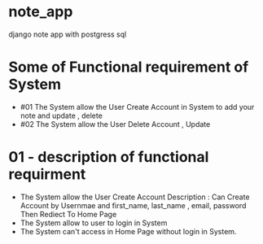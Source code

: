 # note_app

django note app with postgress sql

# Some of Functional requirement of System

- #01 The System allow the User Create Account in System to add your note and update , delete
- #02 The System allow the User Delete Account , Update

# 01 - description of functional requirment

- The System allow the User Create Account
  Description : Can Create Account by Usernmae and first_name, last_name , email, password
  Then Rediect To Home Page
- The System allow to user to login in System
- The System can't access in Home Page without login in System.
